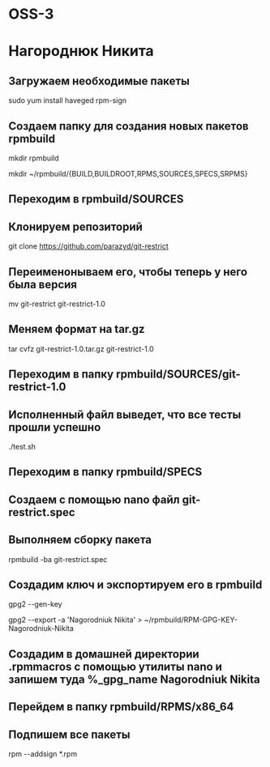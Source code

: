 # OSS-3
# Нагороднюк Никита

## Загружаем необходимые пакеты ##
sudo yum install haveged rpm-sign

## Создаем папку для создания новых пакетов rpmbuild ##
mkdir rpmbuild

mkdir ~/rpmbuild/{BUILD,BUILDROOT,RPMS,SOURCES,SPECS,SRPMS}

## Переходим в rpmbuild/SOURCES ##
## Клонируем репозиторий ##
git clone https://github.com/parazyd/git-restrict

## Переименонываем его, чтобы теперь у него была версия ##
mv git-restrict git-restrict-1.0

## Меняем формат на tar.gz ##
tar cvfz git-restrict-1.0.tar.gz git-restrict-1.0

## Переходим в папку rpmbuild/SOURCES/git-restrict-1.0 ##
## Исполненный файл выведет, что все тесты прошли успешно ##
./test.sh

## Переходим в папку rpmbuild/SPECS ##
## Создаем с помощью nano файл git-restrict.spec ##
## Выполняем сборку пакета ##
rpmbuild -ba git-restrict.spec

## Создадим ключ и экспортируем его в rpmbuild ##
gpg2 --gen-key

gpg2 --export -a 'Nagorodniuk Nikita' > ~/rpmbuild/RPM-GPG-KEY-Nagorodniuk-Nikita

## Создадим в домашней директории .rpmmacros с помощью утилиты nano и запишем туда %_gpg_name Nagorodniuk Nikita ##
## Перейдем в папку rpmbuild/RPMS/x86_64 ##
## Подпишем все пакеты ##
rpm --addsign *.rpm
